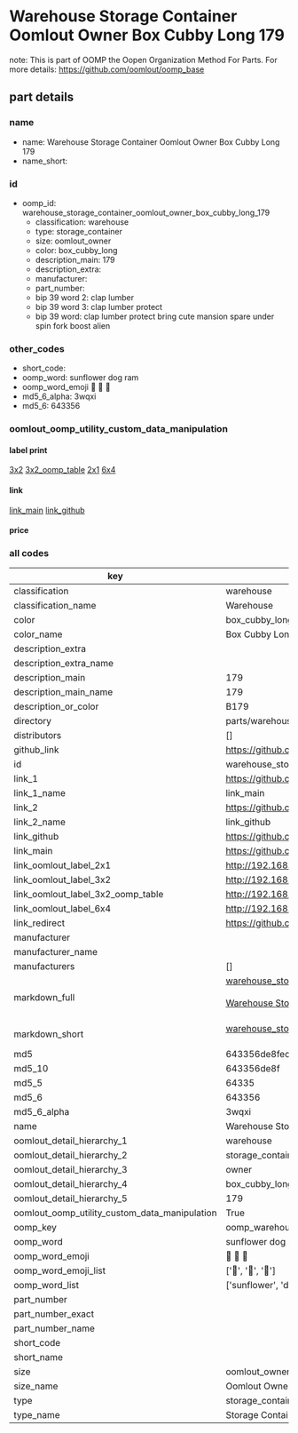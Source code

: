 # Warehouse Storage Container Oomlout Owner Box Cubby Long 179  

note: This is part of OOMP the Oopen Organization Method For Parts. For more details: https://github.com/oomlout/oomp_base

##  part details
  







### name
* name: Warehouse Storage Container Oomlout Owner Box Cubby Long 179
* name_short: 
### id
* oomp_id: warehouse_storage_container_oomlout_owner_box_cubby_long_179
  * classification: warehouse
  * type: storage_container
  * size: oomlout_owner
  * color: box_cubby_long
  * description_main: 179
  * description_extra: 
  * manufacturer: 
  * part_number: 
  * bip 39 word 2: clap lumber
  * bip 39 word 3: clap lumber protect
  * bip 39 word: clap lumber protect bring cute mansion spare under spin fork boost alien

### other_codes
* short_code: 
* oomp_word: sunflower dog ram
* oomp_word_emoji :sunflower: :dog: :ram:
* md5_6_alpha: 3wqxi
* md5_6: 643356






### oomlout_oomp_utility_custom_data_manipulation
#### label print
[3x2](http://192.168.1.245:1112/?label=oomp%203wqxi)
[3x2_oomp_table](http://192.168.1.108:1112/?label=oomp%203wqxi)
[2x1](http://192.168.1.242:1112/?label=oomp%203wqxi)
[6x4](http://192.168.1.55:1112/?label=oomp%203wqxi)    

#### link

[link_main](https://github.com/oomlout/oomlout_oomp_version_1_messy/tree/main/parts/warehouse_storage_container_oomlout_owner_box_cubby_long_179) [link_github](https://github.com/oomlout/oomlout_oomp_version_1_messy/tree/main/parts/warehouse_storage_container_oomlout_owner_box_cubby_long_179)                             

#### price







### all codes 
| key | value |  
| --- | --- |  
| classification | warehouse |  
| classification_name | Warehouse |  
| color | box_cubby_long |  
| color_name | Box Cubby Long |  
| description_extra |  |  
| description_extra_name |  |  
| description_main | 179 |  
| description_main_name | 179 |  
| description_or_color | B179 |  
| directory | parts/warehouse_storage_container_oomlout_owner_box_cubby_long_179 |  
| distributors | [] |  
| github_link | https://github.com/oomlout/oomlout_oomp_part_src/tree/main/parts/warehouse_storage_container_oomlout_owner_box_cubby_long_179 |  
| id | warehouse_storage_container_oomlout_owner_box_cubby_long_179 |  
| link_1 | https://github.com/oomlout/oomlout_oomp_version_1_messy/tree/main/parts/warehouse_storage_container_oomlout_owner_box_cubby_long_179 |  
| link_1_name | link_main |  
| link_2 | https://github.com/oomlout/oomlout_oomp_version_1_messy/tree/main/parts/warehouse_storage_container_oomlout_owner_box_cubby_long_179 |  
| link_2_name | link_github |  
| link_github | https://github.com/oomlout/oomlout_oomp_version_1_messy/tree/main/parts/warehouse_storage_container_oomlout_owner_box_cubby_long_179 |  
| link_main | https://github.com/oomlout/oomlout_oomp_version_1_messy/tree/main/parts/warehouse_storage_container_oomlout_owner_box_cubby_long_179 |  
| link_oomlout_label_2x1 | http://192.168.1.242:1112/?label=oomp%203wqxi |  
| link_oomlout_label_3x2 | http://192.168.1.245:1112/?label=oomp%203wqxi |  
| link_oomlout_label_3x2_oomp_table | http://192.168.1.108:1112/?label=oomp%203wqxi |  
| link_oomlout_label_6x4 | http://192.168.1.55:1112/?label=oomp%203wqxi |  
| link_redirect | https://github.com/oomlout/oomlout_oomp_version_1_messy/tree/main/parts/warehouse_storage_container_oomlout_owner_box_cubby_long_179 |  
| manufacturer |  |  
| manufacturer_name |  |  
| manufacturers | [] |  
| markdown_full | [warehouse_storage_container_oomlout_owner_box_cubby_long_179](none)<br>[](none)<br>[Warehouse Storage Container Oomlout Owner Box Cubby Long 179](none)<br><br> |  
| markdown_short | [warehouse_storage_container_oomlout_owner_box_cubby_long_179](none)<br><br> |  
| md5 | 643356de8fecda0e1d1b51c35961394e |  
| md5_10 | 643356de8f |  
| md5_5 | 64335 |  
| md5_6 | 643356 |  
| md5_6_alpha | 3wqxi |  
| name | Warehouse Storage Container Oomlout Owner Box Cubby Long 179 |  
| oomlout_detail_hierarchy_1 | warehouse |  
| oomlout_detail_hierarchy_2 | storage_container |  
| oomlout_detail_hierarchy_3 | owner |  
| oomlout_detail_hierarchy_4 | box_cubby_long |  
| oomlout_detail_hierarchy_5 | 179 |  
| oomlout_oomp_utility_custom_data_manipulation | True |  
| oomp_key | oomp_warehouse_storage_container_oomlout_owner_box_cubby_long_179 |  
| oomp_word | sunflower dog ram |  
| oomp_word_emoji | :sunflower: :dog: :ram: |  
| oomp_word_emoji_list | [':sunflower:', ':dog:', ':ram:'] |  
| oomp_word_list | ['sunflower', 'dog', 'ram'] |  
| part_number |  |  
| part_number_exact |  |  
| part_number_name |  |  
| short_code |  |  
| short_name |  |  
| size | oomlout_owner |  
| size_name | Oomlout Owner |  
| type | storage_container |  
| type_name | Storage Container |  
